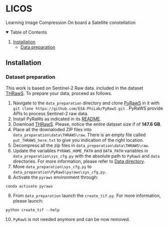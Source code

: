 # LICOS
Learning Image Compression On board a Satellite constellation

<!-- TABLE OF CONTENTS -->
<details open="open">
  <summary>Table of Contents</summary>
  <ol>
    <li><a href="#installation">Installation</a>
    <ul>
      <li><a href="#data-preparation">Data preparation</a></li>
    </ul>
    </li>
  </ol>
</details>

## Installation

### Dataset preparation
This work is based on Sentinel-2 Raw data. included in the dataset [THRawS](https://zenodo.org/record/7908728#.ZGxSMHZBy3A).
To prepare your data, proceed as follows. 

1. Navigate to the `data_preparation` directory and clone [PyRawS](https://github.com/ESA-PhiLab/PyRawS) in it with `git clone https://github.com/ESA-PhiLab/PyRawS.git` . PyRaWS provide APIs to process Sentinel-2 raw data.
2. Install PyRaWs as indicated in its [README](https://github.com/ESA-PhiLab/PyRawS#installation).
3. Download [THRawS](https://zenodo.org/record/7908728#.ZGxSMHZBy3A). Please, notice the entire dataset size if of **147.6 GB**.
4. Place all the downaloded ZIP files into `data_preparation\data\THRAWS\raw`. There is an empty file called `put_THRAWS_here.txt` to give you indication of the right location. 
5. Decompress all the zip files in `data_preparation\data\THRAWS\raw`. 
6. Update the variables `PYRAWS_HOME_PATH` and `DATA_PATH` variables in `data_preparation\sys_cfg.py` with the absolute path to `PyRawS` and `data` directories. 
 For more information, please refer to [Data directory](https://github.com/ESA-PhiLab/PyRawS#data-directory).
7. Move `data_preparation\sys_cfg.py` to `data_preparation\PyRawS\pyraws\sys_cfg.py`.
8. Activate the `pyraws` environment through:

```conda activate pyraws```

9. From `data_preparation` launch the `create_tif.py`. For more information, please launch: 

```python create_tif --help```

10. `PyRawS` is not needed anymore and can be now removed.


